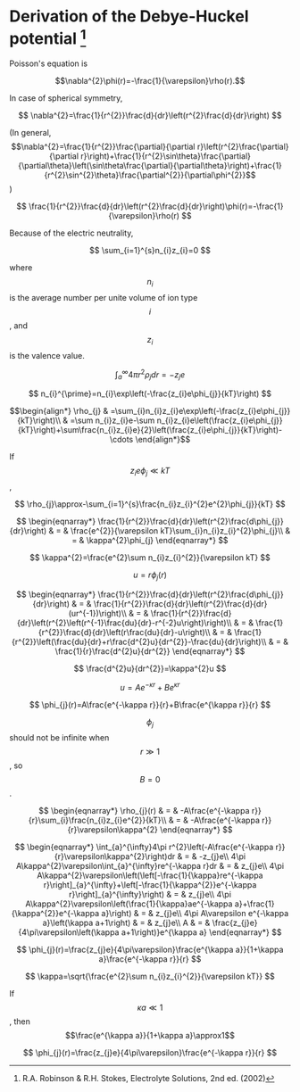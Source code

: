 
# Derivation of the Debye-Huckel potential [^RobinsonBook]

Poisson's equation is

$$\nabla^{2}\phi(r)=-\frac{1}{\varepsilon}\rho(r).$$

In case of spherical symmetry,

$$
\nabla^{2}=\frac{1}{r^{2}}\frac{d}{dr}\left(r^{2}\frac{d}{dr}\right)
$$

(In general, $$\nabla^{2}=\frac{1}{r^{2}}\frac{\partial}{\partial r}\left(r^{2}\frac{\partial}{\partial r}\right)+\frac{1}{r^{2}\sin\theta}\frac{\partial}{\partial\theta}\left(\sin\theta\frac{\partial}{\partial\theta}\right)+\frac{1}{r^{2}\sin^{2}\theta}\frac{\partial^{2}}{\partial\phi^{2}}$$)

$$
\frac{1}{r^{2}}\frac{d}{dr}\left(r^{2}\frac{d}{dr}\right)\phi(r)=-\frac{1}{\varepsilon}\rho(r)
$$

Because of the electric neutrality, 

$$
\sum_{i=1}^{s}n_{i}z_{i}=0
$$

where $$n_{i}$$ is the average number per unite volume of ion type
$$i$$, and $$z_{i}$$ is the valence value.

$$
\int_{a}^{\infty}4\pi r^{2}\rho_{j}dr=-z_{j}e
$$

$$
n_{i}^{\prime}=n_{i}\exp\left(-\frac{z_{i}e\phi_{j}}{kT}\right)
$$

$$\begin{align*}
\rho_{j} & =\sum_{i}n_{i}z_{i}e\exp\left(-\frac{z_{i}e\phi_{j}}{kT}\right)\\
 & =\sum n_{i}z_{i}e-\sum n_{i}z_{i}e\left(\frac{z_{i}e\phi_{j}}{kT}\right)+\sum\frac{n_{i}z_{i}e}{2}\left(\frac{z_{i}e\phi_{j}}{kT}\right)-\cdots
\end{align*}$$

If $$z_{i}e\phi_{j}\ll kT$$,

$$
\rho_{j}\approx-\sum_{i=1}^{s}\frac{n_{i}z_{i}^{2}e^{2}\phi_{j}}{kT}
$$

$$
\begin{eqnarray*}
\frac{1}{r^{2}}\frac{d}{dr}\left(r^{2}\frac{d\phi_{j}}{dr}\right) & = & \frac{e^{2}}{\varepsilon kT}\sum_{i}n_{i}z_{i}^{2}\phi_{j}\\
 & = & \kappa^{2}\phi_{j}
\end{eqnarray*}
$$

$$
\kappa^{2}=\frac{e^{2}\sum n_{i}z_{i}^{2}}{\varepsilon kT}
$$

$$u=r\phi_{j}(r)$$

$$
\begin{eqnarray*}
\frac{1}{r^{2}}\frac{d}{dr}\left(r^{2}\frac{d\phi_{j}}{dr}\right) & = & \frac{1}{r^{2}}\frac{d}{dr}\left(r^{2}\frac{d}{dr}(ur^{-1})\right)\\
 & = & \frac{1}{r^{2}}\frac{d}{dr}\left(r^{2}\left(r^{-1}\frac{du}{dr}-r^{-2}u\right)\right)\\
 & = & \frac{1}{r^{2}}\frac{d}{dr}\left(r\frac{du}{dr}-u\right)\\
 & = & \frac{1}{r^{2}}\left(\frac{du}{dr}+r\frac{d^{2}u}{dr^{2}}-\frac{du}{dr}\right)\\
 & = & \frac{1}{r}\frac{d^{2}u}{dr^{2}}
\end{eqnarray*}
$$

$$
\frac{d^{2}u}{dr^{2}}=\kappa^{2}u
$$

$$
u=Ae^{-\kappa r}+Be^{\kappa r}
$$

$$
\phi_{j}(r)=A\frac{e^{-\kappa r}}{r}+B\frac{e^{\kappa r}}{r}
$$

$$\phi_{j}$$ should not be infinite when $$r\gg1$$, so $$B=0$$.

$$
\begin{eqnarray*}
\rho_{j}(r) & = & -A\frac{e^{-\kappa r}}{r}\sum_{i}\frac{n_{i}z_{i}e^{2}}{kT}\\
 & = & -A\frac{e^{-\kappa r}}{r}\varepsilon\kappa^{2}
\end{eqnarray*}
$$

$$
\begin{eqnarray*}
\int_{a}^{\infty}4\pi r^{2}\left(-A\frac{e^{-\kappa r}}{r}\varepsilon\kappa^{2}\right)dr & = & -z_{j}e\\
4\pi A\kappa^{2}\varepsilon\int_{a}^{\infty}re^{-\kappa r}dr & = & z_{j}e\\
4\pi A\kappa^{2}\varepsilon\left(\left[-\frac{1}{\kappa}re^{-\kappa r}\right]_{a}^{\infty}+\left[-\frac{1}{\kappa^{2}}e^{-\kappa r}\right]_{a}^{\infty}\right) & = & z_{j}e\\
4\pi A\kappa^{2}\varepsilon\left(\frac{1}{\kappa}ae^{-\kappa a}+\frac{1}{\kappa^{2}}e^{-\kappa a}\right) & = & z_{j}e\\
4\pi A\varepsilon e^{-\kappa a}\left(\kappa a+1\right) & = & z_{j}e\\
A & = & \frac{z_{j}e}{4\pi\varepsilon\left(\kappa a+1\right)}e^{\kappa a}
\end{eqnarray*}
$$

$$
\phi_{j}(r)=\frac{z_{j}e}{4\pi\varepsilon}\frac{e^{\kappa a}}{1+\kappa a}\frac{e^{-\kappa r}}{r}
$$

$$
\kappa=\sqrt{\frac{e^{2}\sum n_{i}z_{i}^{2}}{\varepsilon kT}}
$$

If $$\kappa a\ll1$$, then $$\frac{e^{\kappa a}}{1+\kappa a}\approx1$$

$$
\phi_{j}(r)=\frac{z_{j}e}{4\pi\varepsilon}\frac{e^{-\kappa r}}{r}
$$

[^RobinsonBook]: R.A. Robinson & R.H. Stokes, Electrolyte Solutions, 2nd ed. (2002)
